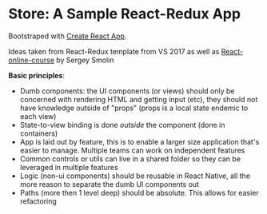 # Store: A Sample React-Redux App

Bootstraped with [Create React App](https://github.com/facebook/create-react-app).

Ideas taken from React-Redux template from VS 2017 as well as [React-online-course](https://github.com/jsmegatools/React-online-course) by Sergey Smolin 

**Basic principles**:

* Dumb components: the UI components (or views) should only be concerned with rendering HTML and getting input (etc), they should not have knowledge outside of "props" (props is a local state endemic to each view)
* State-to-view binding is done *outside* the component (done in containers)
* App is laid out by feature, this is to enable a larger size application that's easier to manage. Multiple teams can work on independent features
* Common controls or utils can live in a shared folder so they can be leveraged in multiple features
* Logic (non-ui components) should be reusable in React Native, all the more reason to separate the dumb UI components out
* Paths (more then 1 level deep) should be absolute. This allows for easier refactoring
